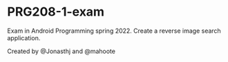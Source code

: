 # PRG208-1-exam
Exam in Android Programming spring 2022. Create a reverse image search application.

Created by @Jonasthj and @mahoote
